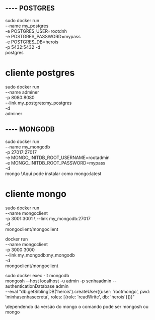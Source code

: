   ## ---- POSTGRES

sudo docker run \
  --name my_postgres \
  -e POSTGRES_USER=rootdnh \
  -e POSTGRES_PASSWORD=mypass \
  -e POSTGRES_DB=herois \
  -p 5432:5432
  -d \
  postgres


# cliente postgres
sudo docker run \
  --name adminer \
  -p 8080:8080 \
  --link my_postgres:my_postgres \
  -d \
  adminer 

  ## ---- MONGODB

sudo docker run \
  --name my_mongodb \
  -p 27017:27017 \
  -e MONGO_INITDB_ROOT_USERNAME=rootadmin \
  -e MONGO_INITDB_ROOT_PASSWORD=mypass \
  -d \
  mongo \\Aqui pode instalar como mongo:latest 


# cliente mongo

sudo docker run \
  --name mongoclient \
  -p 3001:3001 \ 
  --link my_mongodb:27017 \
  -d \
  mongoclient/mongoclient

docker run \
    --name mongoclient \
    -p 3000:3000 \
    --link my_mongodb:my_mongodb \
    -d \
    mongoclient/mongoclient

sudo docker exec -it mongodb \
    mongosh --host localhost -u admin -p senhaadmin --authenticationDatabase admin \
    --eval "db.getSiblingDB('herois').createUser({user: 'rootmongo', pwd: 'minhasenhasecreta', roles: [{role: 'readWrite', db: 'herois'}]})"

\\dependendo da versão do mongo o comando pode ser mongosh ou mongo